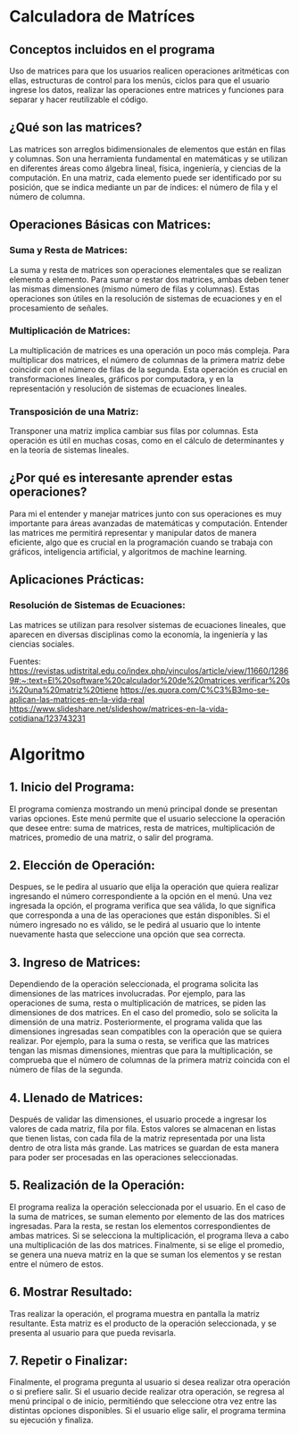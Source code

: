 # Calculadora de Matríces

## Conceptos incluidos en el programa
Uso de matrices para que los usuarios realicen operaciones aritméticas con ellas, estructuras de control para los menús, ciclos para que el usuario ingrese los datos, realizar las operaciones entre matrices y funciones para separar y hacer reutilizable el código. 

## ¿Qué son las matrices?
Las matrices son arreglos bidimensionales de elementos que están en filas y columnas. Son una herramienta fundamental en matemáticas y se utilizan en diferentes áreas como álgebra lineal, física, ingeniería, y ciencias de la computación. En una matriz, cada elemento puede ser identificado por su posición, que se indica mediante un par de índices: el número de fila y el número de columna.

## Operaciones Básicas con Matrices:

### Suma y Resta de Matrices:
La suma y resta de matrices son operaciones elementales que se realizan elemento a elemento. Para sumar o restar dos matrices, ambas deben tener las mismas dimensiones (mismo número de filas y columnas). Estas operaciones son útiles en la resolución de sistemas de ecuaciones y en el procesamiento de señales.

### Multiplicación de Matrices:
La multiplicación de matrices es una operación un poco más compleja. Para multiplicar dos matrices, el número de columnas de la primera matriz debe coincidir con el número de filas de la segunda. Esta operación es crucial en transformaciones lineales, gráficos por computadora, y en la representación y resolución de sistemas de ecuaciones lineales.

### Transposición de una Matriz:
Transponer una matriz implica cambiar sus filas por columnas. Esta operación es útil en muchas cosas, como en el cálculo de determinantes y en la teoría de sistemas lineales.

## ¿Por qué es interesante aprender estas operaciones?

Para mi el entender y manejar matrices junto con sus operaciones es muy importante para áreas avanzadas de matemáticas y computación. Entender las matrices me permitirá representar y manipular datos de manera eficiente, algo que es crucial en la programación cuando se trabaja con gráficos, inteligencia artificial, y algoritmos de machine learning.

## Aplicaciones Prácticas:

### Resolución de Sistemas de Ecuaciones:
Las matrices se utilizan para resolver sistemas de ecuaciones lineales, que aparecen en diversas disciplinas como la economía, la ingeniería y las ciencias sociales.

Fuentes: https://revistas.udistrital.edu.co/index.php/vinculos/article/view/11660/12869#:~:text=El%20software%20calculador%20de%20matrices,verificar%20si%20una%20matriz%20tiene
https://es.quora.com/C%C3%B3mo-se-aplican-las-matrices-en-la-vida-real
https://www.slideshare.net/slideshow/matrices-en-la-vida-cotidiana/123743231


# Algoritmo 
## 1. Inicio del Programa:
El programa comienza mostrando un menú principal donde se presentan varias opciones. Este menú permite que el usuario seleccione la operación que desee entre: suma de matrices, resta de matrices, multiplicación de matrices, promedio de una matriz, o salir del programa.

## 2. Elección de Operación:
Despues, se le pedira al usuario que elija la operación que quiera realizar ingresando el número correspondiente a la opción en el menú. Una vez ingresada la opción, el programa verifica que sea válida, lo que significa que corresponda a una de las operaciones que están disponibles. Si el número ingresado no es válido, se le pedirá al usuario que lo intente nuevamente hasta que seleccione una opción que sea correcta.

## 3. Ingreso de Matrices:
Dependiendo de la operación seleccionada, el programa solicita las dimensiones de las matrices involucradas. Por ejemplo, para las operaciones de suma, resta o multiplicación de matrices, se piden las dimensiones de dos matrices. En el caso del promedio, solo se solicita la dimensión de una matriz. Posteriormente, el programa valida que las dimensiones ingresadas sean compatibles con la operación que se quiera realizar. Por ejemplo, para la suma o resta, se verifica que las matrices tengan las mismas dimensiones, mientras que para la multiplicación, se comprueba que el número de columnas de la primera matriz coincida con el número de filas de la segunda.

## 4. Llenado de Matrices:
Después de validar las dimensiones, el usuario procede a ingresar los valores de cada matriz, fila por fila. Estos valores se almacenan en listas que tienen listas, con cada fila de la matriz representada por una lista dentro de otra lista más grande. Las matrices se guardan de esta manera para poder ser procesadas en las operaciones seleccionadas.

## 5. Realización de la Operación:
El programa realiza la operación seleccionada por el usuario. En el caso de la suma de matrices, se suman elemento por elemento de las dos matrices ingresadas. Para la resta, se restan los elementos correspondientes de ambas matrices. Si se selecciona la multiplicación, el programa lleva a cabo una multiplicación de las dos matrices. Finalmente, si se elige el promedio, se genera una nueva matriz en la que se suman los elementos y se restan entre el número de estos.

## 6. Mostrar Resultado:
Tras realizar la operación, el programa muestra en pantalla la matriz resultante. Esta matriz es el producto de la operación seleccionada, y se presenta al usuario para que pueda revisarla.

## 7. Repetir o Finalizar: 
Finalmente, el programa pregunta al usuario si desea realizar otra operación o si prefiere salir. Si el usuario decide realizar otra operación, se regresa al menú principal o de inicio, permitiéndo que seleccione otra vez entre las distintas opciones disponibles. Si el usuario elige salir, el programa termina su ejecución y finaliza.
